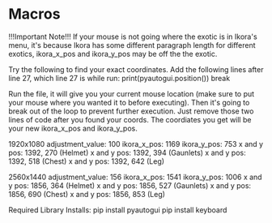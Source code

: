# Macros

!!!Important Note!!!
If your mouse is not going where the exotic is in Ikora's menu, it's because Ikora has some different paragraph length for different exotics, ikora_x_pos and ikora_y_pos may be off the the exotic.

Try the following to find your exact coordinates.
Add the following lines after line 27, which line 27 is while run:
print(pyautogui.position())
break

Run the file, it will give you your current mouse location (make sure to put your mouse where you wanted it to before executing). Then it's going to break out of the loop to prevent further execution. Just remove those two lines of code after you found your coords. The coordiates you get will be your new ikora_x_pos and ikora_y_pos.

1920x1080
adjustment_value: 100
ikora_x_pos: 1169
ikora_y_pos: 753
x and y pos: 1392, 270 (Helmet)
x and y pos: 1392, 394 (Gaunlets)
x and y pos: 1392, 518 (Chest)
x and y pos: 1392, 642 (Leg)

2560x1440
adjustment_value: 156
ikora_x_pos: 1541
ikora_y_pos: 1006
x and y pos: 1856, 364 (Helmet)
x and y pos: 1856, 527 (Gaunlets)
x and y pos: 1856, 690 (Chest)
x and y pos: 1856, 853 (Leg)

Required Library Installs: 
pip install pyautogui
pip install keyboard


